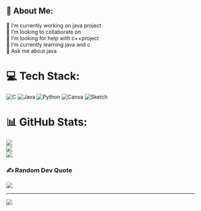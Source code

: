 ## 💫 About Me:
🔭 I’m currently working on java project<br>👯 I’m looking to collaborate on<br>🤝 I’m looking for help with c++project<br>🌱 I’m currently learning java and c<br>💬 Ask me about java


# 💻 Tech Stack:
![C](https://img.shields.io/badge/c-%2300599C.svg?style=for-the-badge&logo=c&logoColor=white) ![Java](https://img.shields.io/badge/java-%23ED8B00.svg?style=for-the-badge&logo=openjdk&logoColor=white) ![Python](https://img.shields.io/badge/python-3670A0?style=for-the-badge&logo=python&logoColor=ffdd54) ![Canva](https://img.shields.io/badge/Canva-%2300C4CC.svg?style=for-the-badge&logo=Canva&logoColor=white) ![Sketch](https://img.shields.io/badge/Sketch-FFB387?style=for-the-badge&logo=sketch&logoColor=black)
# 📊 GitHub Stats:
![](https://github-readme-stats.vercel.app/api?username=vaishre&theme=dark&hide_border=false&include_all_commits=false&count_private=false)<br/>
![](https://github-readme-streak-stats.herokuapp.com/?user=vaishre&theme=dark&hide_border=false)<br/>
![](https://github-readme-stats.vercel.app/api/top-langs/?username=vaishre&theme=dark&hide_border=false&include_all_commits=false&count_private=false&layout=compact)

### ✍️ Random Dev Quote
![](https://quotes-github-readme.vercel.app/api?type=horizontal&theme=radical)

---
[![](https://visitcount.itsvg.in/api?id=vaishre&icon=0&color=0)](https://visitcount.itsvg.in)

<!-- Proudly created with GPRM ( https://gprm.itsvg.in ) -->
